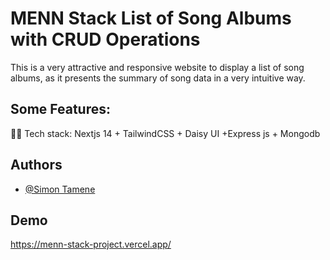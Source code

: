 
# MENN Stack List of Song Albums with CRUD Operations
This is a very attractive and responsive website to display a list of song albums, as it presents the summary of song data in a very intuitive way.




## Some Features:
👩‍💻 Tech stack: Nextjs 14 + TailwindCSS + Daisy UI +Express js + Mongodb


## Authors

- [@Simon Tamene](https://www.github.com/ST-dev100)


## Demo

https://menn-stack-project.vercel.app/

